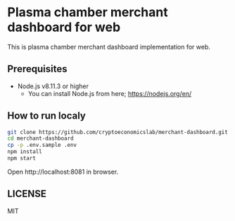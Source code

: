 # Plasma chamber merchant dashboard for web
This is plasma chamber merchant dashboard implementation for web.

## Prerequisites
* Node.js v8.11.3 or higher
  * You can install Node.js from here; https://nodejs.org/en/

## How to run localy
```sh
git clone https://github.com/cryptoeconomicslab/merchant-dashboard.git
cd merchant-dashboard
cp -p .env.sample .env
npm install
npm start
```

Open http://localhost:8081 in browser.

## LICENSE
MIT
